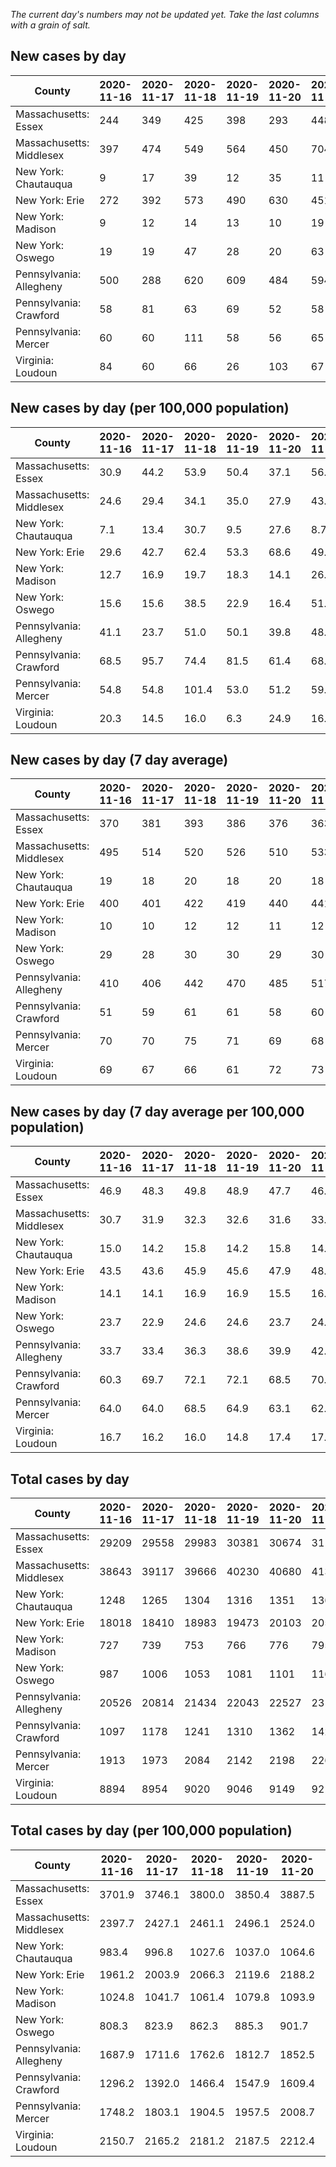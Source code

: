 _The current day's numbers may not be updated yet. Take the last columns with a grain of salt._
## New cases by day

| County | 2020-11-16 | 2020-11-17 | 2020-11-18 | 2020-11-19 | 2020-11-20 | 2020-11-21 | 2020-11-22 |
| --- | --- | --- | --- | --- | --- | --- | --- |
| Massachusetts: Essex | 244 | 349 | 425 | 398 | 293 | 448 |  |
| Massachusetts: Middlesex | 397 | 474 | 549 | 564 | 450 | 704 |  |
| New York: Chautauqua | 9 | 17 | 39 | 12 | 35 | 11 |  |
| New York: Erie | 272 | 392 | 573 | 490 | 630 | 451 |  |
| New York: Madison | 9 | 12 | 14 | 13 | 10 | 19 |  |
| New York: Oswego | 19 | 19 | 47 | 28 | 20 | 63 |  |
| Pennsylvania: Allegheny | 500 | 288 | 620 | 609 | 484 | 594 |  |
| Pennsylvania: Crawford | 58 | 81 | 63 | 69 | 52 | 58 |  |
| Pennsylvania: Mercer | 60 | 60 | 111 | 58 | 56 | 65 |  |
| Virginia: Loudoun | 84 | 60 | 66 | 26 | 103 | 67 |  |

## New cases by day (per 100,000 population)

| County | 2020-11-16 | 2020-11-17 | 2020-11-18 | 2020-11-19 | 2020-11-20 | 2020-11-21 | 2020-11-22 |
| --- | --- | --- | --- | --- | --- | --- | --- |
| Massachusetts: Essex | 30.9 | 44.2 | 53.9 | 50.4 | 37.1 | 56.8 |  |
| Massachusetts: Middlesex | 24.6 | 29.4 | 34.1 | 35.0 | 27.9 | 43.7 |  |
| New York: Chautauqua | 7.1 | 13.4 | 30.7 | 9.5 | 27.6 | 8.7 |  |
| New York: Erie | 29.6 | 42.7 | 62.4 | 53.3 | 68.6 | 49.1 |  |
| New York: Madison | 12.7 | 16.9 | 19.7 | 18.3 | 14.1 | 26.8 |  |
| New York: Oswego | 15.6 | 15.6 | 38.5 | 22.9 | 16.4 | 51.6 |  |
| Pennsylvania: Allegheny | 41.1 | 23.7 | 51.0 | 50.1 | 39.8 | 48.8 |  |
| Pennsylvania: Crawford | 68.5 | 95.7 | 74.4 | 81.5 | 61.4 | 68.5 |  |
| Pennsylvania: Mercer | 54.8 | 54.8 | 101.4 | 53.0 | 51.2 | 59.4 |  |
| Virginia: Loudoun | 20.3 | 14.5 | 16.0 | 6.3 | 24.9 | 16.2 |  |

## New cases by day (7 day average)

| County | 2020-11-16 | 2020-11-17 | 2020-11-18 | 2020-11-19 | 2020-11-20 | 2020-11-21 | 2020-11-22 |
| --- | --- | --- | --- | --- | --- | --- | --- |
| Massachusetts: Essex | 370 | 381 | 393 | 386 | 376 | 363 |  |
| Massachusetts: Middlesex | 495 | 514 | 520 | 526 | 510 | 533 |  |
| New York: Chautauqua | 19 | 18 | 20 | 18 | 20 | 18 |  |
| New York: Erie | 400 | 401 | 422 | 419 | 440 | 441 |  |
| New York: Madison | 10 | 10 | 12 | 12 | 11 | 12 |  |
| New York: Oswego | 29 | 28 | 30 | 30 | 29 | 30 |  |
| Pennsylvania: Allegheny | 410 | 406 | 442 | 470 | 485 | 517 |  |
| Pennsylvania: Crawford | 51 | 59 | 61 | 61 | 58 | 60 |  |
| Pennsylvania: Mercer | 70 | 70 | 75 | 71 | 69 | 68 |  |
| Virginia: Loudoun | 69 | 67 | 66 | 61 | 72 | 73 |  |

## New cases by day (7 day average per 100,000 population)

| County | 2020-11-16 | 2020-11-17 | 2020-11-18 | 2020-11-19 | 2020-11-20 | 2020-11-21 | 2020-11-22 |
| --- | --- | --- | --- | --- | --- | --- | --- |
| Massachusetts: Essex | 46.9 | 48.3 | 49.8 | 48.9 | 47.7 | 46.0 |  |
| Massachusetts: Middlesex | 30.7 | 31.9 | 32.3 | 32.6 | 31.6 | 33.1 |  |
| New York: Chautauqua | 15.0 | 14.2 | 15.8 | 14.2 | 15.8 | 14.2 |  |
| New York: Erie | 43.5 | 43.6 | 45.9 | 45.6 | 47.9 | 48.0 |  |
| New York: Madison | 14.1 | 14.1 | 16.9 | 16.9 | 15.5 | 16.9 |  |
| New York: Oswego | 23.7 | 22.9 | 24.6 | 24.6 | 23.7 | 24.6 |  |
| Pennsylvania: Allegheny | 33.7 | 33.4 | 36.3 | 38.6 | 39.9 | 42.5 |  |
| Pennsylvania: Crawford | 60.3 | 69.7 | 72.1 | 72.1 | 68.5 | 70.9 |  |
| Pennsylvania: Mercer | 64.0 | 64.0 | 68.5 | 64.9 | 63.1 | 62.1 |  |
| Virginia: Loudoun | 16.7 | 16.2 | 16.0 | 14.8 | 17.4 | 17.7 |  |

## Total cases by day

| County | 2020-11-16 | 2020-11-17 | 2020-11-18 | 2020-11-19 | 2020-11-20 | 2020-11-21 | 2020-11-22 |
| --- | --- | --- | --- | --- | --- | --- | --- |
| Massachusetts: Essex | 29209 | 29558 | 29983 | 30381 | 30674 | 31122 |  |
| Massachusetts: Middlesex | 38643 | 39117 | 39666 | 40230 | 40680 | 41384 |  |
| New York: Chautauqua | 1248 | 1265 | 1304 | 1316 | 1351 | 1362 |  |
| New York: Erie | 18018 | 18410 | 18983 | 19473 | 20103 | 20554 |  |
| New York: Madison | 727 | 739 | 753 | 766 | 776 | 795 |  |
| New York: Oswego | 987 | 1006 | 1053 | 1081 | 1101 | 1164 |  |
| Pennsylvania: Allegheny | 20526 | 20814 | 21434 | 22043 | 22527 | 23121 |  |
| Pennsylvania: Crawford | 1097 | 1178 | 1241 | 1310 | 1362 | 1420 |  |
| Pennsylvania: Mercer | 1913 | 1973 | 2084 | 2142 | 2198 | 2263 |  |
| Virginia: Loudoun | 8894 | 8954 | 9020 | 9046 | 9149 | 9216 |  |

## Total cases by day (per 100,000 population)

| County | 2020-11-16 | 2020-11-17 | 2020-11-18 | 2020-11-19 | 2020-11-20 | 2020-11-21 | 2020-11-22 |
| --- | --- | --- | --- | --- | --- | --- | --- |
| Massachusetts: Essex | 3701.9 | 3746.1 | 3800.0 | 3850.4 | 3887.5 | 3944.3 |  |
| Massachusetts: Middlesex | 2397.7 | 2427.1 | 2461.1 | 2496.1 | 2524.0 | 2567.7 |  |
| New York: Chautauqua | 983.4 | 996.8 | 1027.6 | 1037.0 | 1064.6 | 1073.3 |  |
| New York: Erie | 1961.2 | 2003.9 | 2066.3 | 2119.6 | 2188.2 | 2237.3 |  |
| New York: Madison | 1024.8 | 1041.7 | 1061.4 | 1079.8 | 1093.9 | 1120.6 |  |
| New York: Oswego | 808.3 | 823.9 | 862.3 | 885.3 | 901.7 | 953.2 |  |
| Pennsylvania: Allegheny | 1687.9 | 1711.6 | 1762.6 | 1812.7 | 1852.5 | 1901.3 |  |
| Pennsylvania: Crawford | 1296.2 | 1392.0 | 1466.4 | 1547.9 | 1609.4 | 1677.9 |  |
| Pennsylvania: Mercer | 1748.2 | 1803.1 | 1904.5 | 1957.5 | 2008.7 | 2068.1 |  |
| Virginia: Loudoun | 2150.7 | 2165.2 | 2181.2 | 2187.5 | 2212.4 | 2228.6 |  |
